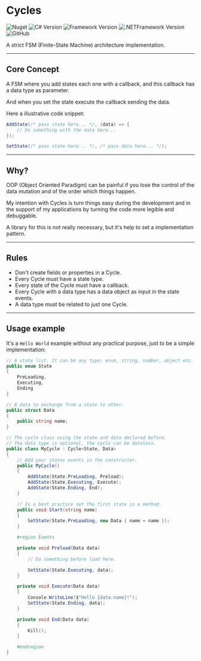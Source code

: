 # Cycles
![Nuget](https://img.shields.io/nuget/v/cycles)
![C# Version](https://img.shields.io/badge/C%23-7.3-621ee5)
![Framework Version](https://img.shields.io/badge/framework-netstandard2.0-621ee5)
![.NETFramework Version](https://img.shields.io/badge/.NET_Framework-4.6.1-621ee5)
![GitHub](https://img.shields.io/github/license/brunurd/cycles)  

A strict FSM (Finite-State Machine) architecture implementation.

---

## Core Concept

A FSM where you add states each one with a callback, and this callback has a data type as parameter.  


And when you set the state execute the callback sending the data.  


Here a illustrative code snippet:

```C#
AddState(/* pass state here... */, (data) => { 
    // Do something with the data here...
});

SetState(/* pass state here... */, /* pass data here... */);
```

---

## Why?

OOP (Object Oriented Paradigm) can be painful if you lose the control of the data mutation and of the order which things happen.  


My intention with Cycles is turn things easy during the development and in the support of my applications by turning the code more legible and debuggable.  

A library for this is not really necessary, but it's help to set a implementation pattern.  

---

## Rules

- Don't create fields or properties in a Cycle.
- Every Cycle must have a state type.
- Every state of the Cycle must have a callback.
- Every Cycle with a data type has a data object as input in the state events.
- A data type must be related to just one Cycle.

---

## Usage example
It's a `Hello World` example without any practical purpose, just to be a simple implementation:

```C#
// A state list. It can be any type: enum, string, number, object etc.
public enum State
{
    PreLoading,
    Executing,
    Ending
}

// A data to exchange from a state to other.
public struct Data
{
    public string name;
}

// The cycle class using the state and data declared before.
// The data type is optional, the cycle can be dataless.
public class MyCycle : Cycle<State, Data>
{
    // Add your states events in the constructor.
    public MyCycle()
    {
        AddState(State.PreLoading, Preload);
        AddState(State.Executing, Execute);
        AddState(State.Ending, End);
    }

    // Is a best practice set the first state in a method.
    public void Start(string name)
    {
        SetState(State.PreLoading, new Data { name = name });
    }

    #region Events

    private void Preload(Data data)
    {
        // Do something before load here.

        SetState(State.Executing, data);
    }

    private void Execute(Data data)
    {
        Console.WriteLine($"Hello {data.name}!");
        SetState(State.Ending, data);
    }

    private void End(Data data)
    {
        Kill();
    }

    #endregion
}
```

